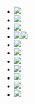 - ![](https://remnote-user-data.s3.amazonaws.com/gMtM46EqltiljU6C00UVYBQ7Db23x8tpU8Vc4mf4aScuyy4Ezg5a06VoaUpwCufOy3HpLdOw4aVc9cZ52m_Vyxv3NgKTEbfF1ryGoCGeh102Nk4dqJoSZVoTQ8ZOEQPQ.png) 
- ![](https://remnote-user-data.s3.amazonaws.com/q-vD6piFFsFam5B2pmP9UrlrdNYp8VRdUK4Lc2996IRBpbf8CJHNgecp-0qoUtkmwkl-rafGrZvDHZEWN-e26KkCVhXABH9TexI7xCRLSWsweQcjR-Zbffgg4URUdLsI.png) 
- ![](https://remnote-user-data.s3.amazonaws.com/_HbpWs2uTb0T1XQed3xzbOO03Xyt_MRKb_np9i9GyunzIaiWqjPt3hrO9kK3uW9XoFQcGH8pvfC58quSKXB89-QdX7HlTI-Reqeexjx_4dRJYQEGPHxA2BXTWRyEGB1r.png) 
- ![](https://remnote-user-data.s3.amazonaws.com/j71nqr9sMAVzmJmVdoJimYJCo5eZOOIHreYXriFNuOAZdq8Dje87ByJ4CVGbMpFN6JY33XHSxQ1mlQDCoufU8hhf-fDAEqg9lEEZ44usXALaUOCrPGh6EUjuJTcKx8Tv.png)![](https://remnote-user-data.s3.amazonaws.com/kuAiopnRfY1kZajVC5nEV8L-48Ffm49knIkI5uW9_ktj_VEhKXACkavYJHdsB51Kga5w9TbgOjNpdWa9fPyzr8nopzngf3YoMDrqtOR6WI5K_QQA0-lUzysyqmQFpJem.png) 
- ![](https://remnote-user-data.s3.amazonaws.com/UR_2DGHo9gzikTJbf00TJn29rLesWtu6-Fr6oyyffTagkWKroZKPq9y3rv8U3V1j5uOVso2hFO6MuDGhPe8bAoEEixKde5_47yj7YRt6fwRqQ83WVUV51ZoB5CofcSkh.png) 
- ![](https://remnote-user-data.s3.amazonaws.com/Y443wbvYt8UIcNxQBD6F0Lk0FX6GWgu9gcNCf5CUv4pVJJWi1WnyBjYah-lk9j7F3fRk91n0dw2KWbPAgrBny9xtUcrabIuylIfHQuGpr3dIDvFeKkS8OfPyJVW_tOEX.png) 
- ![](https://remnote-user-data.s3.amazonaws.com/TM6O2ddvCeJYdgL1XSszP9dvN1VkFFhEzrQ11sjIe9jKdZkWBoNm0L8On6k56VUuxPWj0iDJ5DhayIyfDugY1jE0FEav9m1ySU0I5ok3hAo-WscHntVpi7anf2zG-gIH.png) 
- ![](https://remnote-user-data.s3.amazonaws.com/ms2ZhqtoWhpcnYGwfFPA-gDjpZi7c_tXQOyGCtejZFDZtwBJsWh1lWJ_TbaudhsKB2HiUNnUlNUcm_BcOHWhV0g-Q-nPs79E6UjjdsWwvOi0gZGXCVNMbRae-wQCKfyC.png) 
- ![](https://remnote-user-data.s3.amazonaws.com/J2CsCjJeIxqcFQj9-kX1B9F_KrglSTqSLKnzRf6Br66kKhyZGOUdcTLBLoDDMe1eeX9hE4_cVjv3gfKJ0gr_lklQ9eZJs6m031UxkylP7DFqjfQZftqLDgEeOoIOidfg.png) 
- ![](https://remnote-user-data.s3.amazonaws.com/UXJO3QvnTgqKjRs_mGOyVrgef1aZsdm6y9nnXUmmghDeYyXrzt18h4JXMLsUaPOIhvmumC0GBQjMSYSM64rfrpfqsxyBEmvfJjX5KUl2i61LeVc4mkD4hUSX4SRfrDJK.png) 
- ![](https://remnote-user-data.s3.amazonaws.com/-YoukBGZnbHITlLvCdoSna8aZG2SoT4OqlbQNk8pfeXdsL-NgxTWzgM2EFcstHw53roP17K1Sk4t7aCLz-CgT4toIBW-jJQDm4CG_zK3wdGWdTopgM8b-x-GAg_QT7Dh.png) 
